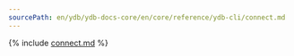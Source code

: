```yaml
---
sourcePath: en/ydb/ydb-docs-core/en/core/reference/ydb-cli/connect.md
---
```


{% include [connect.md](_includes/connect.md) %}
